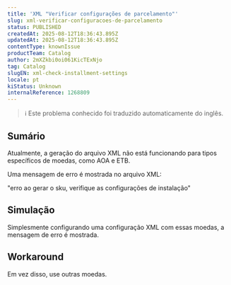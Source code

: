 ```yaml
---
title: 'XML "Verificar configurações de parcelamento"'
slug: xml-verificar-configuracoes-de-parcelamento
status: PUBLISHED
createdAt: 2025-08-12T18:36:43.895Z
updatedAt: 2025-08-12T18:36:43.895Z
contentType: knownIssue
productTeam: Catalog
author: 2mXZkbi0oi061KicTExNjo
tag: Catalog
slugEN: xml-check-installment-settings
locale: pt
kiStatus: Unknown
internalReference: 1268809
---
```


>ℹ️ Este problema conhecido foi traduzido automaticamente do inglês.

## Sumário


Atualmente, a geração do arquivo XML não está funcionando para tipos específicos de moedas, como AOA e ETB.

Uma mensagem de erro é mostrada no arquivo XML:

"erro ao gerar o sku, verifique as configurações de instalação"
## Simulação


Simplesmente configurando uma configuração XML com essas moedas, a mensagem de erro é mostrada.


## Workaround


Em vez disso, use outras moedas.



